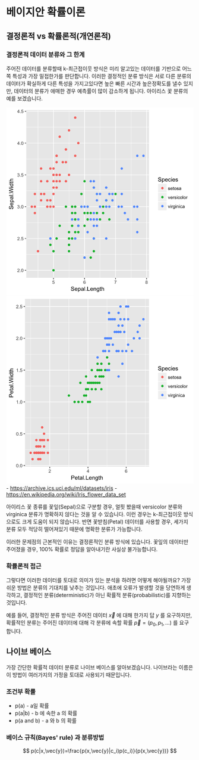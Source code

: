 베이지안 확률이론
=================

결정론적 vs 확률론적(개연론적)
------------------------------

### 결정론적 데이터 분류와 그 한계

주어진 데이터를 분류할때 k-최근접이웃 방식은 미리 알고있는 데이터를 기반으로 어느쪽 특성과 가장 밀접한가를 판단합니다. 이러한 결정적인 분류 방식은 서로 다른 분류의 데이터가 확실하게 다른 특성을 가지고있다면 높은 빠른 시간과 높은정확도를 낼수 있지만, 데이터의 분류가 애매한 경우 예측률이 많이 감소하게 됩니다. 아이리스 꽃 분류의 예를 보겠습니다.

![꽃잎 - Sepal](images/irissepal.png) ![꽃받침 petal](images/irispetal.png) - https://archive.ics.uci.edu/ml/datasets/iris - https://en.wikipedia.org/wiki/Iris_flower_data_set

아이리스 꽃 종류를 꽃잎(Sepal)으로 구분할 경우, 얼핏 봤을때 versicolor 분류와 virginica 분류가 명확하지 않다는 것을 알 수 있습니다. 이런 경우는 k-최근접이웃 방식으로도 크게 도움이 되지 않습니다. 반면 꽃받침(Petal) 데이터를 사용할 경우, 세가지 분류 모두 적당히 떨어져있기 때문에 명확한 분류가 가능합니다.

이러한 문제점의 근본적인 이유는 결정론적인 분류 방식에 있습니다. 꽃잎의 데이터만 주어졌을 경우, 100% 확률로 정답을 알아내기란 사실상 불가능합니다.

### 확률론적 접근

그렇다면 이러한 데이터를 토대로 의미가 있는 분석을 하려면 어떻게 해야될까요? 가장 쉬운 방법은 분류의 기대치를 낮추는 것입니다. 애초에 오류가 발생할 것을 당연하게 생각하고, 결정적인 분류(deterministic)가 아닌 확률적 분류(probabilistic)를 지향하는 것입니다.

예를 들어, 결정적인 분류 방식은 주어진 데이터 $\vec{x}$ 에 대해 한가지 답 $y$ 를 요구하지만, 확률적인 분류는 주어진 데이터에 대해 각 분류에 속할 확률 $\vec{p}=(p_0, p_1, \dots)$ 를 요구합니다.

나이브 베이스
-------------

가장 간단한 확률적 데이터 분류로 나이브 베이스를 알아보겠습니다. 나이브라는 이름은 이 방법이 여러가지의 가정을 토대로 사용되기 때문입니다.

### 조건부 확률

-	p(a) - a일 확률
-	p(a|b) - b 에 속한 a 의 확률
-	p(a and b) - a 와 b 의 확률

### 베이스 규칙(Bayes' rule) 과 분류방법

$$ p(c|x,\vec{y})=\frac{p(x,\vec{y}|c_i)p(c_i)}{p(x,\vec{y})} $$

